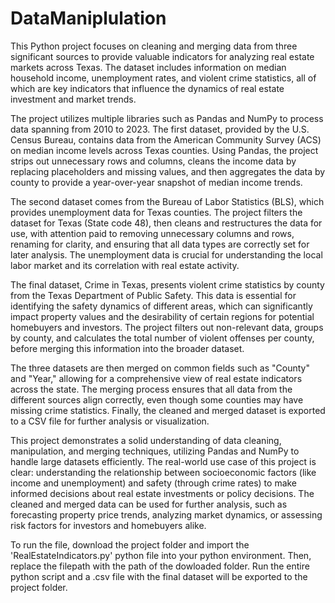 # DataManiplulation
This Python project focuses on cleaning and merging data from three significant sources to provide valuable indicators for analyzing real estate markets across Texas. The dataset includes information on median household income, unemployment rates, and violent crime statistics, all of which are key indicators that influence the dynamics of real estate investment and market trends.

The project utilizes multiple libraries such as Pandas and NumPy to process data spanning from 2010 to 2023. The first dataset, provided by the U.S. Census Bureau, contains data from the American Community Survey (ACS) on median income levels across Texas counties. Using Pandas, the project strips out unnecessary rows and columns, cleans the income data by replacing placeholders and missing values, and then aggregates the data by county to provide a year-over-year snapshot of median income trends.

The second dataset comes from the Bureau of Labor Statistics (BLS), which provides unemployment data for Texas counties. The project filters the dataset for Texas (State code 48), then cleans and restructures the data for use, with attention paid to removing unnecessary columns and rows, renaming for clarity, and ensuring that all data types are correctly set for later analysis. The unemployment data is crucial for understanding the local labor market and its correlation with real estate activity.

The final dataset, Crime in Texas, presents violent crime statistics by county from the Texas Department of Public Safety. This data is essential for identifying the safety dynamics of different areas, which can significantly impact property values and the desirability of certain regions for potential homebuyers and investors. The project filters out non-relevant data, groups by county, and calculates the total number of violent offenses per county, before merging this information into the broader dataset.

The three datasets are then merged on common fields such as "County" and "Year," allowing for a comprehensive view of real estate indicators across the state. The merging process ensures that all data from the different sources align correctly, even though some counties may have missing crime statistics. Finally, the cleaned and merged dataset is exported to a CSV file for further analysis or visualization.

This project demonstrates a solid understanding of data cleaning, manipulation, and merging techniques, utilizing Pandas and NumPy to handle large datasets efficiently. The real-world use case of this project is clear: understanding the relationship between socioeconomic factors (like income and unemployment) and safety (through crime rates) to make informed decisions about real estate investments or policy decisions. The cleaned and merged data can be used for further analysis, such as forecasting property price trends, analyzing market dynamics, or assessing risk factors for investors and homebuyers alike.

To run the file, download the project folder and import the 'RealEstateIndicators.py' python file into your python environment. Then, replace the filepath with the path of the dowloaded folder. Run the entire python script and a .csv file with the final dataset will be exported to the project folder.
